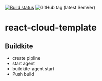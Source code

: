 [![Build status](https://badge.buildkite.com/edf556f89423b7feeb4a78aec414b0259ebd4579732b24054c.svg)](https://buildkite.com/swaff-y/cloud-temp?branch=main) ![GitHub tag (latest SemVer)](https://img.shields.io/github/v/tag/swaff-y/ruby-cloud-template)

# react-cloud-template

## Buildkite
- create pipline
- start agent
- buildkite-agent start
- Push build